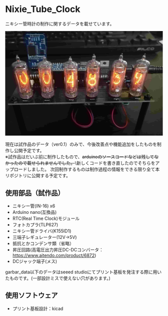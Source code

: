# Nixie_Tube_Clock

ニキシー管時計の制作に関するデータを載せています。

![nixie](./ver0.1/image/nixie_00.jpg "nixie tube clock")

現在は試作品のデータ（ver0.1）のみで、今後改善点や機能追加をしたものを制作し公開予定です。\
※試作品はだいぶ前に制作したもので、~~arduinoのソースコードなどは残してなかったので載せられませんでした。~~\新しくコードを書き直したのでそちらをアップロードしました。
次回制作するものは制作過程の情報をできる限り全て本リポジトリに公開する予定です。


## 使用部品（試作品）

* ニキシー管(IN-16) x6
* Arduino nano(互換品)
* RTC(Real Time Clock)モジュール
* フォトカプラ(TLP627)
* ニキシー管ドライバ(K155ID1)
* 三端子レギュレーター(12V→5V)
* 抵抗とかコンデンサ類（省略）
* 昇圧回路(高電圧出力昇圧DC-DCコンバータ：https://www.aitendo.com/product/6872)
* DCジャック端子(メス)


garbar_data以下のデータはseeed studioにてプリント基板を発注する際に用いたものです。(一部設計ミスで使えない穴があります。)

## 使用ソフトウェア
* プリント基板設計：kicad
